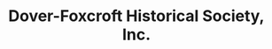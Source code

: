 ---
layout: repo
title: "Dover-Foxcroft Historical Society, Inc."
id: 2659
permalink: repos/2659/
---